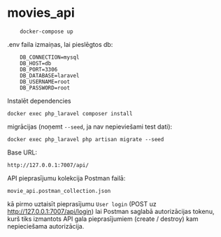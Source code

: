 # movies_api

```
    docker-compose up
```

.env faila izmaiņas, lai pieslēgtos db:

```
    DB_CONNECTION=mysql
    DB_HOST=db
    DB_PORT=3306
    DB_DATABASE=laravel
    DB_USERNAME=root
    DB_PASSWORD=root
```

Instalēt dependencies

```
docker exec php_laravel composer install
```

migrācijas (noņemt ```--seed```, ja nav nepieviešami test dati):

```
docker exec php_laravel php artisan migrate --seed
```

Base URL:
```
http://127.0.0.1:7007/api/
```

API pieprasījumu kolekcija Postman failā:
```
movie_api.postman_collection.json
```

kā pirmo uztaisīt pieprasījumu ```User login``` (POST uz http://127.0.0.1:7007/api/login)
lai Postman saglabā autorizācijas tokenu, kurš tiks izmantots API gala pieprasījumiem (create / destroy) kam nepieciešama autorizācija.